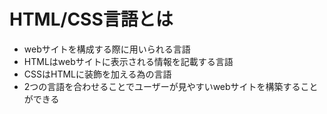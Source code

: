 # HTML/CSS言語とは
- webサイトを構成する際に用いられる言語
- HTMLはwebサイトに表示される情報を記載する言語
- CSSはHTMLに装飾を加える為の言語
- 2つの言語を合わせることでユーザーが見やすいwebサイトを構築することができる
